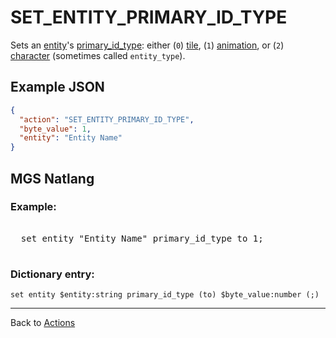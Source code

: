 # SET_ENTITY_PRIMARY_ID_TYPE

Sets an [entity](entities)'s [primary_id_type](entities/entity_properties): either (`0`) [tile](entities/tile_entity), (`1`) [animation](entities/animation_entity), or (`2`) [character](entities/character_entity) (sometimes called `entity_type`).

## Example JSON

```json
{
  "action": "SET_ENTITY_PRIMARY_ID_TYPE",
  "byte_value": 1,
  "entity": "Entity Name"
}
```

## MGS Natlang

### Example:

<pre class="HyperMD-codeblock mgs">

  <span class="verb">set</span> <span class="sigil">entity</span> <span class="string">"Entity Name"</span> <span class="target">primary_id_type</span> <span class="operator">to</span> <span class="number">1</span><span class="terminator">;</span>

</pre>

### Dictionary entry:

```
set entity $entity:string primary_id_type (to) $byte_value:number (;)
```

---

Back to [Actions](actions)

